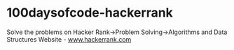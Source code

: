 # 100daysofcode-hackerrank
Solve the problems on Hacker Rank->Problem Solving->Algorithms and Data Structures
Website - www.hackerrank.com
